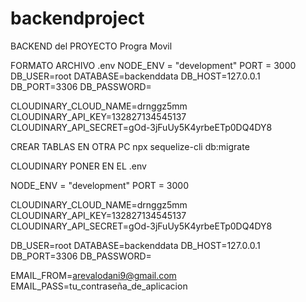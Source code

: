 # backendproject
BACKEND del PROYECTO Progra Movil 

FORMATO ARCHIVO .env
NODE_ENV = "development"
PORT = 3000
DB_USER=root
DATABASE=backenddata
DB_HOST=127.0.0.1
DB_PORT=3306
DB_PASSWORD=

CLOUDINARY_CLOUD_NAME=drnggz5mm
CLOUDINARY_API_KEY=132827134545137
CLOUDINARY_API_SECRET=gOd-3jFuUy5K4yrbeETp0DQ4DY8

CREAR TABLAS EN OTRA PC
npx sequelize-cli db:migrate

CLOUDINARY PONER EN EL .env

NODE_ENV = "development"
PORT = 3000

CLOUDINARY_CLOUD_NAME=drnggz5mm
CLOUDINARY_API_KEY=132827134545137
CLOUDINARY_API_SECRET=gOd-3jFuUy5K4yrbeETp0DQ4DY8

DB_USER=root
DATABASE=backenddata
DB_HOST=127.0.0.1
DB_PORT=3306
DB_PASSWORD=

EMAIL_FROM=arevalodani9@gmail.com
EMAIL_PASS=tu_contraseña_de_aplicacion


